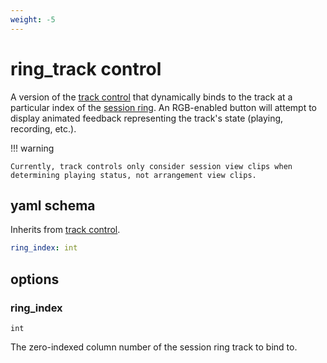 ```yaml
---
weight: -5
---
```

# ring_track control

A version of the [track control](track.md) that dynamically binds to the track at a particular index of the [session ring](../../lessons/session-ring.md).
An RGB-enabled button will attempt to display animated feedback representing the track's state (playing, recording, etc.). 


!!! warning

    Currently, track controls only consider session view clips when determining playing status, not arrangement view clips.

## yaml schema

Inherits from [track control](track.md#yaml-schema).

```yaml
ring_index: int
```

## options

### ring_index
`int`

The zero-indexed column number of the session ring track to bind to.
